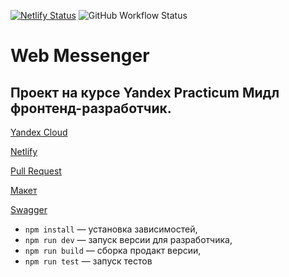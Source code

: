 [![Netlify Status](https://api.netlify.com/api/v1/badges/adfc17c8-641b-4791-97ce-22e87cb8948c/deploy-status)](https://app.netlify.com/sites/candid-malabi-7e182e/deploys) ![GitHub Workflow Status](https://img.shields.io/github/actions/workflow/status/NikolayDimitriev/middle.messenger.praktikum.yandex/tests.yml)

# Web Messenger

## Проект на курсе Yandex Practicum Мидл фронтенд-разработчик.

[Yandex Cloud](https://bban7tnhaqvt8i1mlncn.containers.yandexcloud.net/)

[Netlify](https://candid-malabi-7e182e.netlify.app/)

[Pull Request](https://github.com/NikolayDimitriev/middle.messenger.praktikum.yandex/pull/5)

[Макет](https://www.figma.com/file/jF5fFFzgGOxQeB4CmKWTiE/Chat_external_link?node-id=0%3A1)

[Swagger](https://ya-praktikum.tech/api/v2/swagger/#/)

- `npm install` — установка зависимостей,
- `npm run dev` — запуск версии для разработчика,
- `npm run build` — сборка продакт версии,
- `npm run test` — запуск тестов
